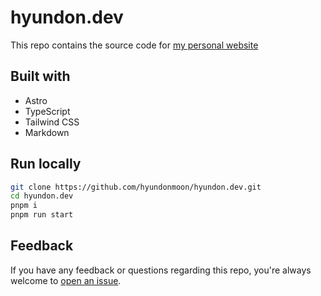 # hyundon.dev

This repo contains the source code for [my personal website](https://hyundon.dev)

## Built with

- Astro
- TypeScript
- Tailwind CSS
- Markdown

## Run locally

```bash
git clone https://github.com/hyundonmoon/hyundon.dev.git
cd hyundon.dev
pnpm i
pnpm run start
```

## Feedback

If you have any feedback or questions regarding this repo, you're always welcome to [open an issue](https://github.com/hyundonmoon/hyundon.dev/issues/new).
